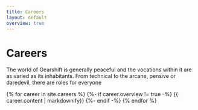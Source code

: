 ```yaml
---
title: Careers
layout: default
overview: true
---
```

# Careers

The world of Gearshift is generally peaceful and the vocations within it are as varied as its inhabitants. From technical to the arcane, pensive or daredevil, there are roles for everyone

<cardwrap>
{% for career in site.careers %}
	{%- if career.overview != true -%}
	<card>
		{{ career.content | markdownify}}
	</card>
	{%- endif -%}
{% endfor %}
</cardwrap>